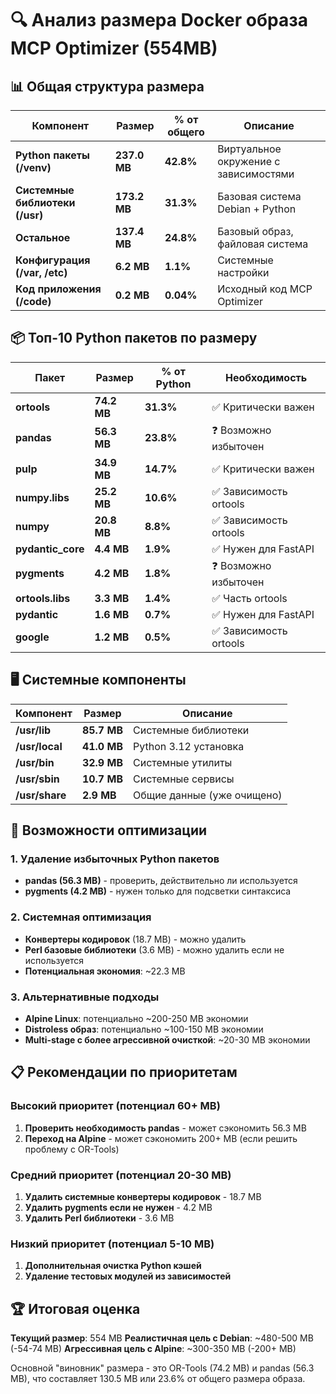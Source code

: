 # 🔍 Анализ размера Docker образа MCP Optimizer (554MB)

## 📊 Общая структура размера

| Компонент | Размер | % от общего | Описание |
|-----------|--------|-------------|----------|
| **Python пакеты (/venv)** | **237.0 MB** | **42.8%** | Виртуальное окружение с зависимостями |
| **Системные библиотеки (/usr)** | **173.2 MB** | **31.3%** | Базовая система Debian + Python |
| **Остальное** | **137.4 MB** | **24.8%** | Базовый образ, файловая система |
| **Конфигурация (/var, /etc)** | **6.2 MB** | **1.1%** | Системные настройки |
| **Код приложения (/code)** | **0.2 MB** | **0.04%** | Исходный код MCP Optimizer |

## 📦 Топ-10 Python пакетов по размеру

| Пакет | Размер | % от Python | Необходимость |
|-------|--------|-------------|---------------|
| **ortools** | **74.2 MB** | **31.3%** | ✅ Критически важен |
| **pandas** | **56.3 MB** | **23.8%** | ❓ Возможно избыточен |
| **pulp** | **34.9 MB** | **14.7%** | ✅ Критически важен |
| **numpy.libs** | **25.2 MB** | **10.6%** | ✅ Зависимость ortools |
| **numpy** | **20.8 MB** | **8.8%** | ✅ Зависимость ortools |
| **pydantic_core** | **4.4 MB** | **1.9%** | ✅ Нужен для FastAPI |
| **pygments** | **4.2 MB** | **1.8%** | ❓ Возможно избыточен |
| **ortools.libs** | **3.3 MB** | **1.4%** | ✅ Часть ortools |
| **pydantic** | **1.6 MB** | **0.7%** | ✅ Нужен для FastAPI |
| **google** | **1.2 MB** | **0.5%** | ✅ Зависимость ortools |

## 🖥️ Системные компоненты

| Компонент | Размер | Описание |
|-----------|--------|----------|
| **/usr/lib** | **85.7 MB** | Системные библиотеки |
| **/usr/local** | **41.0 MB** | Python 3.12 установка |
| **/usr/bin** | **32.9 MB** | Системные утилиты |
| **/usr/sbin** | **10.7 MB** | Системные сервисы |
| **/usr/share** | **2.9 MB** | Общие данные (уже очищено) |

## 🎯 Возможности оптимизации

### 1. Удаление избыточных Python пакетов
- **pandas (56.3 MB)** - проверить, действительно ли используется
- **pygments (4.2 MB)** - нужен только для подсветки синтаксиса

### 2. Системная оптимизация
- **Конвертеры кодировок** (18.7 MB) - можно удалить
- **Perl базовые библиотеки** (3.6 MB) - можно удалить если не используется
- **Потенциальная экономия**: ~22.3 MB

### 3. Альтернативные подходы
- **Alpine Linux**: потенциально ~200-250 MB экономии
- **Distroless образ**: потенциально ~100-150 MB экономии
- **Multi-stage с более агрессивной очисткой**: ~20-30 MB экономии

## 📋 Рекомендации по приоритетам

### Высокий приоритет (потенциал 60+ MB)
1. **Проверить необходимость pandas** - может сэкономить 56.3 MB
2. **Переход на Alpine** - может сэкономить 200+ MB (если решить проблему с OR-Tools)

### Средний приоритет (потенциал 20-30 MB)
1. **Удалить системные конвертеры кодировок** - 18.7 MB
2. **Удалить pygments если не нужен** - 4.2 MB
3. **Удалить Perl библиотеки** - 3.6 MB

### Низкий приоритет (потенциал 5-10 MB)
1. **Дополнительная очистка Python кэшей**
2. **Удаление тестовых модулей из зависимостей**

## 🏆 Итоговая оценка

**Текущий размер**: 554 MB
**Реалистичная цель с Debian**: ~480-500 MB (-54-74 MB)
**Агрессивная цель с Alpine**: ~300-350 MB (-200+ MB)

Основной "виновник" размера - это OR-Tools (74.2 MB) и pandas (56.3 MB), что составляет 130.5 MB или 23.6% от общего размера образа.